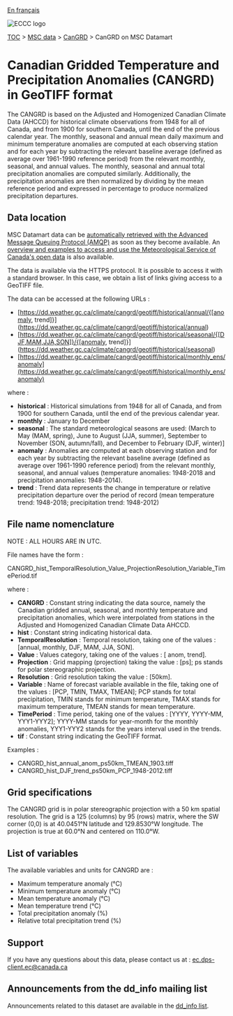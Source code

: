 [En français](readme_cangrd-datamart_fr.md)

![ECCC logo](../../img_eccc-logo.png)

[TOC](../../readme_en.md) > [MSC data](../readme_en.md) > [CanGRD](readme_cangrd_en.md) > CanGRD on MSC Datamart

# Canadian Gridded Temperature and Precipitation Anomalies (CANGRD) in GeoTIFF format

The CANGRD is based on the Adjusted and Homogenized Canadian Climate Data (AHCCD) for historical climate observations from 1948 for all of Canada, and from 1900 for southern Canada, until the end of the previous calendar year. The monthly, seasonal and annual mean daily maximum and minimum temperature anomalies are computed at each observing station and for each year by subtracting the relevant baseline average (defined as average over 1961-1990 reference period) from the relevant monthly, seasonal, and annual values. The monthly, seasonal and annual total precipitation anomalies are computed similarly. Additionally, the precipitation anomalies are then normalized by dividing by the mean reference period and expressed in percentage to produce normalized precipitation departures.

## Data location

MSC Datamart data can be [automatically retrieved with the Advanced Message Queuing Protocol (AMQP)](../../msc-datamart/amqp_en.md) as soon as they become available. An [overview and examples to access and use the Meteorological Service of Canada's open data](../../usage/readme_en.md) is also available.

The data is available via the HTTPS protocol. It is possible to access it with a standard browser. In this case, we obtain a list of links giving access to a GeoTIFF file.

The data can be accessed at the following URLs :

* [https://dd.weather.gc.ca/climate/cangrd/geotiff/historical/annual/{[anomaly, trend]}](https://dd.weather.gc.ca/climate/cangrd/geotiff/historical/annual)
* [https://dd.weather.gc.ca/climate/cangrd/geotiff/historical/seasonal/{[DJF,MAM,JJA,SON]}/{[anomaly, trend]}](https://dd.weather.gc.ca/climate/cangrd/geotiff/historical/seasonal)
* [https://dd.weather.gc.ca/climate/cangrd/geotiff/historical/monthly_ens/anomaly](https://dd.weather.gc.ca/climate/cangrd/geotiff/historical/monthly_ens/anomaly)

where :

* __historical__ : Historical simulations from 1948 for all of Canada, and from 1900 for southern Canada, until the end of the previous calendar year.
* __monthly__ : January to December 
* __seasonal__ : The standard meteorological seasons are used: (March to May (MAM, spring), June to August (JJA, summer),  September to November (SON, autumn/fall), and December to February (DJF, winter)]
* __anomaly__ : Anomalies are computed at each observing station and for each year by subtracting the relevant baseline average (defined as average over 1961-1990 reference period) from the relevant monthly, seasonal, and annual values (temperature anomalies: 1948-2018 and precipitation anomalies: 1948-2014).
* __trend__ : Trend data represents the change in temperature or relative precipitation departure over the period of record (mean temperature trend: 1948-2018; precipitation trend: 1948-2012)

## File name nomenclature 

NOTE : ALL HOURS ARE IN UTC.

File names have the form :

CANGRD_hist_TemporalResolution_Value_ProjectionResolution_Variable_TimePeriod.tif

where :

* __CANGRD__ : Constant string indicating the data source, namely the Canadian gridded annual, seasonal, and monthly temperature and precipitation anomalies, which were interpolated from stations in the Adjusted and Homogenized Canadian Climate Data AHCCD.
* __hist__ : Constant string indicating historical data.
* __TemporalResolution__ : Temporal resolution, taking one of the values : [annual, monthly, DJF, MAM, JJA, SON].
* __Value__ : Values category, taking one of the values :  [ anom, trend].
* __Projection__ : Grid mapping (projection) taking the value : [ps]; ps stands for polar stereographic projection.
* __Resolution__ : Grid resolution taking the value : [50km].
* __Variable__ : Name of forecast variable available in the file, taking one of the values : [PCP, TMIN, TMAX, TMEAN]; PCP stands for total precipitation, TMIN stands for minimum temperature, TMAX stands for maximum temperature, TMEAN stands for mean temperature.
* __TimePeriod__ : Time period, taking one of the values : [YYYY, YYYY-MM, YYY1-YYY2]; YYYY-MM  stands for year-month for the monthly anomalies, YYY1-YYY2 stands for the years interval used in the trends.
* __tif__ : Constant string indicating the GeoTIFF format.

Examples :

* CANGRD_hist_annual_anom_ps50km_TMEAN_1903.tiff
* CANGRD_hist_DJF_trend_ps50km_PCP_1948-2012.tiff

## Grid specifications

The CANGRD grid is in polar stereographic projection with a 50 km spatial resolution. The grid is a 125 (columns) by 95 (rows) matrix, where the SW corner (0,0) is at 40.0451°N latitude and 129.8530°W longitude. The projection is true at 60.0°N and centered on 110.0°W. 

## List of variables

The available variables and units for CANGRD are :

* Maximum temperature anomaly (°C)
* Minimum temperature anomaly (°C)
* Mean temperature anomaly (°C)
* Mean temperature trend (°C)
* Total precipitation anomaly (%)
* Relative total precipitation trend (%)

## Support

If you have any questions about this data, please contact us at : [ec.dps-client.ec@canada.ca](mailto:ec.dps-client.ec@canada.ca)

## Announcements from the dd_info mailing list 

Announcements related to this dataset are available in the [dd_info list](https://comm.collab.science.gc.ca/mailman3/postorius/lists/dd_info.comm.collab.science.gc.ca/).


